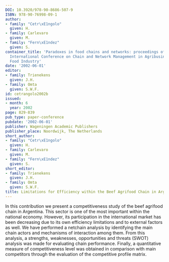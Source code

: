 ```yaml
---
DOI: 10.3920/978-90-8686-507-9
ISBN: 978-90-76998-09-1
author:
- family: "Cetr\xE1ngolo"
  given: H.
- family: Carlevaro
  given: M.
- family: "Fern\xE1ndez"
  given: S.
container_title: 'Paradoxes in food chains and networks: proceedings of the fifth
  International Conference on Chain and Network Management in Agribusiness and the
  Food Industry'
date: '2002-06-01'
editor:
- family: Trienekens
  given: J.H.
- family: Omta
  given: S.W.F.
id: cetrangolo2002b
issued:
- month: 6
  year: 2002
page: 829-839
pub_type: paper-conference
pubdate: '2002-06-01'
publisher: Wageningen Academic Publishers
publisher_place: Noordwijk, The Netherlands
short_author:
- family: "Cetr\xE1ngolo"
  given: H.
- family: Carlevaro
  given: M.
- family: "Fern\xE1ndez"
  given: S.
short_editor:
- family: Trienekens
  given: J.H.
- family: Omta
  given: S.W.F.
title: Limitations for Efficiency within the Beef Agrifood Chain in Argentina
---
```

In this contribution we present a competitiveness study of the beef agrifood chain in Argentina. This sector is one of the most important within the national economy. However, its participation in the international market has been decreasing due to its own efficiency limitations and to external factors as well. We have performed a netchain analysis by identifying the main chain actors and mechanisms of interaction among them. From this analysis, a strengths, weaknesses, opportunities and threats (SWOT) analysis was made for evaluating chain performance. Finally, a quantitative measure of competitiveness level was obtained in comparison with main competitors through the evaluation of the competitive profile matrix.
